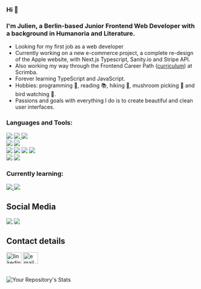 ### Hi 👋
   
### I'm Julien, a Berlin-based Junior Frontend Web Developer with a background in Humanoria and Literature.
- Looking for my first job as a web developer 
- Currently working on a new e-commerce project, a complete re-design of the Apple website, with Next.js Typescript, Sanity.io and Stripe API.
- Also working my way through the Frontend Career Path ([curriculum](https://scrimba.com/learn/frontend)) at Scrimba. 
- Forever learning TypeScript and JavaScript.
- Hobbies: programming 👾, reading 📚, hiking 🥾, mushroom picking 🍄 and bird watching 🦜.  
- Passions and goals with everything I do is to create beautiful and clean user interfaces.<br/>
### Languages and Tools:
<a href="#"  target="_blank"> <img src="https://img.shields.io/badge/HTML5-DD4B25?style=for-the-badge&logo=html5&logoColor=white" /></a> 
<a href="#"  target="_blank"><img src="https://img.shields.io/badge/CSS3-0070BB?style=for-the-badge&logo=css3&logoColor=white" /> <a/>
<a href="#"  target="_blank"> <img src="https://img.shields.io/badge/Sass-CC6699?style=for-the-badge&logo=sass&logoColor=white" /></a> 
<br/>
<a href="#"  target="_blank"> <img src="https://img.shields.io/badge/TypeScript-2D79C6?style=for-the-badge&logo=typescript&logoColor=white" /></a> 
<a href="#"  target="_blank"> <img src="https://img.shields.io/badge/JavaScript-323330?style=for-the-badge&logo=javascript&logoColor=F7DF1E" /></a>
<br/>
<a href="#"  target="_blank"> <img src="https://img.shields.io/badge/React-20232A?style=for-the-badge&logo=react&logoColor=61DAFB2" /></a>
<a href="#"  target="_blank"> <img src="https://img.shields.io/badge/Vue-41B883?style=for-the-badge&logo=Vue.js&logoColor=4FC08D" /></a>
<a href="#"  target="_blank"> <img src="https://img.shields.io/badge/Tailwind-38B2AC?style=for-the-badge&logo=tailwind-css&logoColor=white" /></a>
<a href="#"  target="_blank"> <img src="https://img.shields.io/badge/Material%20UI-007FFF?style=for-the-badge&logo=mui&logoColor=white" /></a>
<br/>
<a href="#"  target="_blank"> <img src="https://img.shields.io/badge/GIT-F05033?style=for-the-badge&logo=git&logoColor=white" /></a> 
<a href="#"  target="_blank"> <img src="https://img.shields.io/badge/Web_Accessibility-59666C?style=for-the-badge&logoColor=FFFFFF" /></a>
  <br/>
  ### Currently learning:
<a href="#"  target="_blank"> <img src="https://img.shields.io/badge/Testing-CA4245?style=for-the-badge&logo=jest&logoColor=white" />
<a href="#"  target="_blank"> <img src="https://img.shields.io/badge/Express.js-404D59?style=for-the-badge&logo=express&logoColor=white" /></a>
  <br/>
  ## Social Media
  <a href="https://twitter.com/eggsandbread"  target="_blank"> <img src="https://img.shields.io/badge/Twitter-0088FF?style=for-the-badge&logo=Google-chrome&logoColor=white" /></a>  <a href="https://www.instagram.com/pratertell/"  target="_blank"><img src="https://img.shields.io/badge/Instagram-EA4C89?style=for-the-badge&logo=instagram&logoColor=white" /></a>
   <br/>
  ## Contact details
  <a href="https://www.linkedin.com/in/julien-yasar-396911235/" target="blank"><img align="center" src="https://cdn.jsdelivr.net/npm/simple-icons@3.0.1/icons/linkedin.svg" alt="linkedin" height="30" width="40" /></a>
<a href="mailto:julien.yasar@gmail.com" target="blank"><img align="center" src="https://cdn.jsdelivr.net/npm/simple-icons@3.0.1/icons/mail-dot-ru.svg" alt="email" height="30" width="40" /></a>
   <br/>
<br/> 
  <br/>
![Your Repository's Stats](https://github-readme-stats.vercel.app/api/top-langs/?username=juliendy&theme=blue-white)
